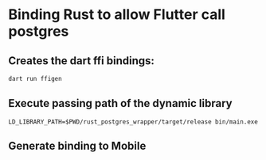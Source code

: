 # Binding Rust to allow Flutter call postgres


## Creates the dart ffi bindings:

```bash
dart run ffigen
```


## Execute passing path of the dynamic library

```
LD_LIBRARY_PATH=$PWD/rust_postgres_wrapper/target/release bin/main.exe
```


## Generate binding to Mobile

